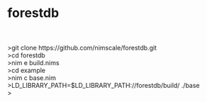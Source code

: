 # forestdb</br>
</br>
</br>
>git clone https://github.com/nimscale/forestdb.git</br>
>cd forestdb</br>
>nim e build.nims</br>
>cd example</br>
>nim c base.nim</br>
>LD_LIBRARY_PATH=$LD_LIBRARY_PATH:/<path to cloned nim forestdb bind>/forestdb/build/ ./base</br>
></br>


